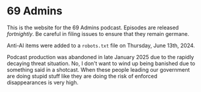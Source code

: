 69 Admins
================

This is the website for the 69 Admins podcast.  Episodes are released *fortnightly*.  Be careful in filing issues to ensure that they remain germane.  

Anti-AI items were added to a `robots.txt` file on Thursday, June 13th, 2024.

Podcast production was abandoned in late January 2025 due to the rapidly decaying threat situation.  No, I don't want to wind up being banished due to something said in a shotcast.  When these people leading our government are doing stupid stuff like they are doing the risk of enforced disappearances is very high.
